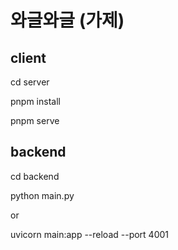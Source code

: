 # 와글와글 (가제)


## client

cd server

pnpm install

pnpm serve



## backend

cd backend

python main.py

or

uvicorn main:app --reload --port 4001
